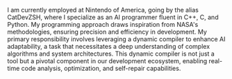 I am currently employed at Nintendo of America, going by the alias CatDevZSH, where I specialize as an AI programmer fluent in C++, C, and Python. My programming approach draws inspiration from NASA's methodologies, ensuring precision and efficiency in development. My primary responsibility involves leveraging a dynamic compiler to enhance AI adaptability, a task that necessitates a deep understanding of complex algorithms and system architectures. This dynamic compiler is not just a tool but a pivotal component in our development ecosystem, enabling real-time code analysis, optimization, and self-repair capabilities.
